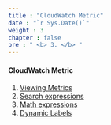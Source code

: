 ```yaml
---
title : "CloudWatch Metric"
date : "`r Sys.Date()`"
weight : 3
chapter : false
pre : " <b> 3. </b> "
---
```


#### CloudWatch Metric

1. [Viewing Metrics]()
2. [Search expressions]()
3. [Math expressions]()
4. [Dynamic Labels]()